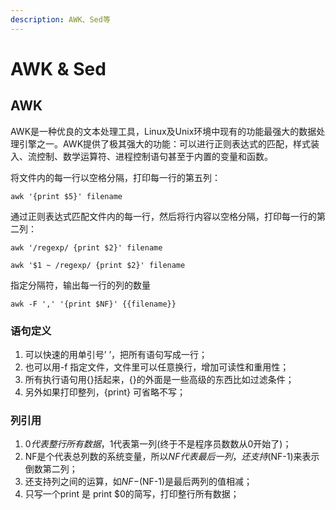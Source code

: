 ```yaml
---
description: AWK、Sed等
---
```


# AWK & Sed

## AWK

AWK是一种优良的文本处理工具，Linux及Unix环境中现有的功能最强大的数据处理引擎之一。AWK提供了极其强大的功能：可以进行正则表达式的匹配，样式装入、流控制、数学运算符、进程控制语句甚至于内置的变量和函数。

将文件内的每一行以空格分隔，打印每一行的第五列：

```shell
awk '{print $5}' filename
```

通过正则表达式匹配文件内的每一行，然后将行内容以空格分隔，打印每一行的第二列：

```shell
awk '/regexp/ {print $2}' filename

awk '$1 ~ /regexp/ {print $2}' filename
```

指定分隔符，输出每一行的列的数量

```shell
awk -F ',' '{print $NF}' {{filename}}
```

### 语句定义

1. 可以快速的用单引号’ ’，把所有语句写成一行；
2. 也可以用-f 指定文件，文件里可以任意换行，增加可读性和重用性；
3. 所有执行语句用{}括起来，{}的外面是一些高级的东西比如过滤条件；
4. 另外如果打印整列，{print} 可省略不写；

### 列引用

1. $0代表整行所有数据，$1代表第一列\(终于不是程序员数数从0开始了\)；
2. NF是个代表总列数的系统变量，所以$NF代表最后一列，还支持$\(NF-1\)来表示倒数第二列；
3. 还支持列之间的运算，如$NF-$\(NF-1\)是最后两列的值相减；
4. 只写一个print 是 print $0的简写，打印整行所有数据；

